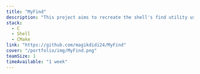 ```yaml
---
title: "MyFind"
description: "This project aims to recreate the shell's find utility using the C language"
stack:
  - C
  - Shell
  - CMake
link: "https://github.com/magikdidi24/MyFind"
cover: "/portfolio/img/MyFind.png"
teamSize: 1
timeAvailable: "1 week"
---
```

